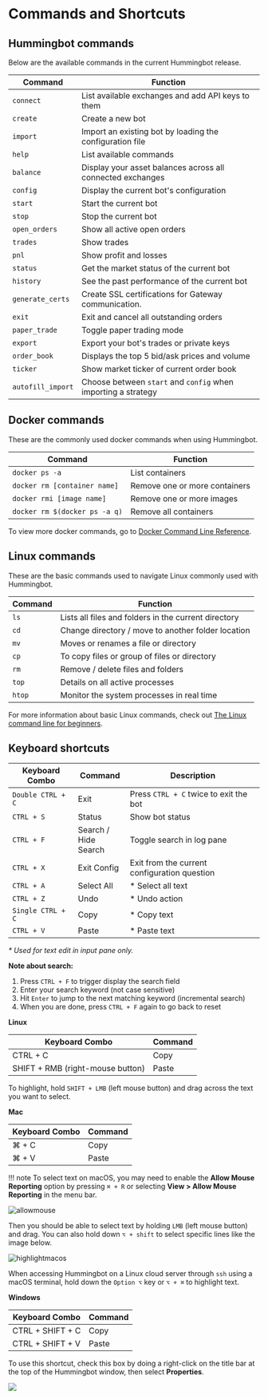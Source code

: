 # Commands and Shortcuts

## Hummingbot commands

Below are the available commands in the current Hummingbot release.

| Command           | Function                                                      |
| ----------------- | ------------------------------------------------------------- |
| `connect`         | List available exchanges and add API keys to them             |
| `create`          | Create a new bot                                              |
| `import`          | Import an existing bot by loading the configuration file      |
| `help`            | List available commands                                       |
| `balance`         | Display your asset balances across all connected exchanges    |
| `config`          | Display the current bot's configuration                       |
| `start`           | Start the current bot                                         |
| `stop`            | Stop the current bot                                          |
| `open_orders`     | Show all active open orders                                   |
| `trades`          | Show trades                                                   |
| `pnl`             | Show profit and losses                                        |
| `status`          | Get the market status of the current bot                      |
| `history`         | See the past performance of the current bot                   |
| `generate_certs`  | Create SSL certifications for Gateway communication.          |
| `exit`            | Exit and cancel all outstanding orders                        |
| `paper_trade`     | Toggle paper trading mode                                     |
| `export`          | Export your bot's trades or private keys                      |
| `order_book`      | Displays the top 5 bid/ask prices and volume                  |
| `ticker`          | Show market ticker of current order book                      |
| `autofill_import` | Choose between `start` and `config` when importing a strategy |

## Docker commands

These are the commonly used docker commands when using Hummingbot.

| Command                       | Function                      |
| ----------------------------- | ----------------------------- |
| `docker ps -a`                | List containers               |
| `docker rm [container name]`  | Remove one or more containers |
| `docker rmi [image name]`    | Remove one or more images     |
| `docker rm $(docker ps -a q)` | Remove all containers         |

To view more docker commands, go to [Docker Command Line Reference](https://docs.docker.com/engine/reference/commandline/docker/).

## Linux commands

These are the basic commands used to navigate Linux commonly used with Hummingbot.

| Command | Function                                             |
| ------- | ---------------------------------------------------- |
| `ls`    | Lists all files and folders in the current directory |
| `cd`    | Change directory / move to another folder location   |
| `mv`    | Moves or renames a file or directory                 |
| `cp`    | To copy files or group of files or directory         |
| `rm`    | Remove / delete files and folders                    |
| `top`   | Details on all active processes                      |
| `htop`  | Monitor the system processes in real time            |

For more information about basic Linux commands, check out [The Linux command line for beginners](https://ubuntu.com/tutorials/command-line-for-beginners#1-overview).


## Keyboard shortcuts

| Keyboard Combo    | Command                    | Description                                  |
| ----------------- | -------------------------- | -------------------------------------------- |
| `Double CTRL + C` | Exit                       | Press `CTRL + C` twice to exit the bot       |
| `CTRL + S`        | Status                     | Show bot status                              |
| `CTRL + F`        | Search / <br/> Hide Search | Toggle search in log pane                    |
| `CTRL + X`        | Exit Config                | Exit from the current configuration question |
| `CTRL + A`        | Select All                 | \* Select all text                           |
| `CTRL + Z`        | Undo                       | \* Undo action                               |
| `Single CTRL + C` | Copy                       | \* Copy text                                 |
| `CTRL + V`        | Paste                      | \* Paste text                                |

_\* Used for text edit in input pane only._

**Note about search:**

1. Press `CTRL + F` to trigger display the search field
2. Enter your search keyword (not case sensitive)
3. Hit `Enter` to jump to the next matching keyword (incremental search)
4. When you are done, press `CTRL + F` again to go back to reset

**Linux**

| Keyboard Combo                   | Command |
| -------------------------------- | ------- |
| CTRL + C                         | Copy    |
| SHIFT + RMB (right-mouse button) | Paste   |

To highlight, hold `SHIFT + LMB` (left mouse button) and drag across the text you want to select.

**Mac**

| Keyboard Combo | Command |
| -------------- | ------- |
| ⌘ + C          | Copy    |
| ⌘ + V          | Paste   |

!!! note
    To select text on macOS, you may need to enable the **Allow Mouse Reporting** option by pressing `⌘ + R` or selecting **View > Allow Mouse Reporting** in the menu bar.

![allowmouse](/assets/img/allow_mouse_reporting.png)

Then you should be able to select text by holding `LMB` (left mouse button) and drag. You can also hold down `⌥ + shift` to select specific lines like the image below.

![highlightmacos](/assets/img/highlight_macos.png)

When accessing Hummingbot on a Linux cloud server through `ssh` using a macOS terminal, hold down the `Option ⌥` key or `⌥ + ⌘` to highlight text.

**Windows**

| Keyboard Combo   | Command |
| ---------------- | ------- |
| CTRL + SHIFT + C | Copy    |
| CTRL + SHIFT + V | Paste   |

To use this shortcut, check this box by doing a right-click on the title bar at the top of the Hummingbot window, then select **Properties**.

![](/assets/img/properties_windows.png)
